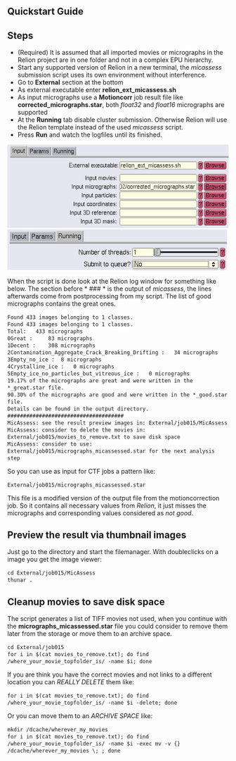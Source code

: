 Quickstart Guide
----------------

## Steps

 * (Required) It is assumed that all imported movies or micrographs in
   the Relion project are in one folder and not in a complex EPU
   hierarchy.
 * Start any supported version of Relion in a new terminal, the
   *micassess* submission script uses its own environment without
   interference.
 * Go to **External** section at the bottom
 * As external executable enter **relion_ext_micassess.sh**
 * As input micrographs use a **Motioncorr** job result file like
   **corrected_micrographs.star**, both *float32* and *float16* micrographs
   are supported
 * At the **Running** tab disable cluster submission. Otherwise
   Relion will use the Relion template instead of the used *micassess*
   script.
 * Press **Run** and watch the logfiles until its finished.

![Relion Import](relion_ext-micassess.png)
![Relion Import](relion_ext-micassess_run.png)

When the script is done look at the Relion log window for something
like below. The section before * ### * is the output of *micassess*,
the lines afterwards come from postprocessing from my script. The list
of good micrographs contains the great ones.

    Found 433 images belonging to 1 classes.
    Found 433 images belonging to 1 classes.
    Total:	 433 micrographs
    0Great :	 83 micrographs
    1Decent :	 308 micrographs
    2Contamination_Aggregate_Crack_Breaking_Drifting :	 34 micrographs
    3Empty_no_ice :	 8 micrographs
    4Crystalline_ice :	 0 micrographs
    5Empty_ice_no_particles_but_vitreous_ice :	 0 micrographs
    19.17% of the micrographs are great and were written in the *_great.star file.
    90.30% of the micrographs are good and were written in the *_good.star file.
    Details can be found in the output directory.
    #####################################
    MicAssess: see the result preview images in: External/job015/MicAssess
    MicAssess: consider to delete the movies in: External/job015/movies_to_remove.txt to save disk space
    MicAssess: consider to use: External/job015/micrographs_micassessed.star for the next analysis step


So you can use as input for CTF jobs a pattern like:

    External/job015/micrographs_micassessed.star

This file is a modified version of the output file from the
motioncorrection job. So it contains all necessary values from
*Relion*, it just misses the micrographs and corresponding values
considered as *not good*.

## Preview the result via thumbnail images

Just go to the directory and start the filemanager. With doubleclicks
on a image you get the image viewer:

    cd External/job015/MicAssess
    thunar .

## Cleanup movies to save disk space

The script generates a list of TIFF movies not used, when you continue
with the **micrographs_micassessed.star** file you could consider to
remove them later from the storage or move them to an archive space.

    cd External/job015
    for i in $(cat movies_to_remove.txt); do find /where_your_movie_topfolder_is/ -name $i; done

If you are think you have the correct movies and not links to a
different location you can *REALLY DELETE* them like:

    for i in $(cat movies_to_remove.txt); do find /where_your_movie_topfolder_is/ -name $i -delete; done

Or you can move them to an *ARCHIVE SPACE* like:

    mkdir /dcache/wherever_my_movies
    for i in $(cat movies_to_remove.txt); do find /where_your_movie_topfolder_is/ -name $i -exec mv -v {} /dcache/wherever_my_movies \; ; done


